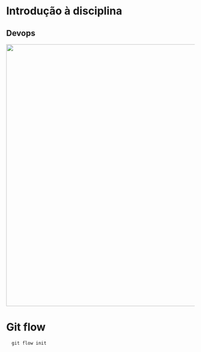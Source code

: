 # Introdução à disciplina

## Devops

<div align="center">
  <img src="https://img.mandic.com.br/blog/2018/02/devops-process.png" width="700px"/>
</div>

# Git flow 

      git flow init
